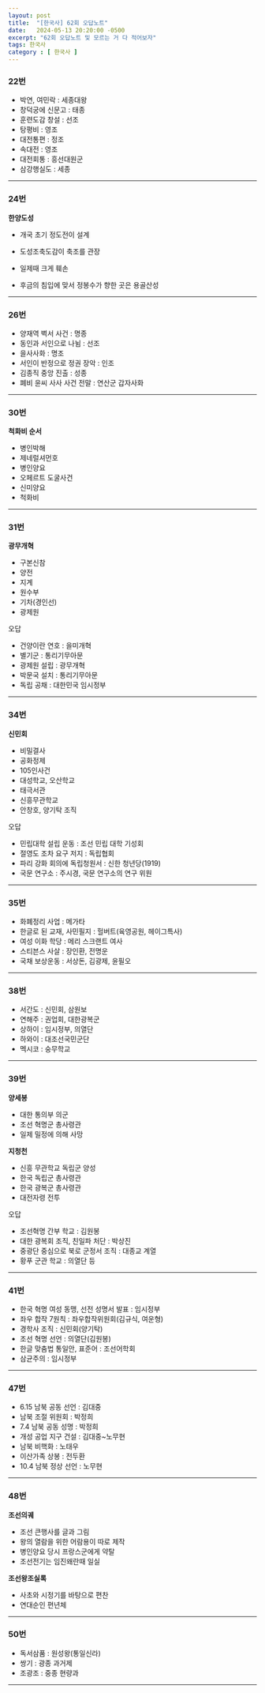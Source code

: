 ```yaml
---
layout: post
title:  "[한국사] 62회 오답노트"
date:   2024-05-13 20:20:00 -0500
excerpt: "62회 오답노트 및 모르는 거 다 적어보자"
tags: 한국사
category : [ 한국사 ]
---
```



### 22번

+ 박연, 여민락 : 세종대왕
+ 창덕궁에 신문고 : 태종
+ 훈련도감 창설 : 선조
+ 탕평비 : 영조
+ 대전통편 : 정조
+ 속대전 : 영조
+ 대전회통 : 흥선대원군
+ 삼강행실도 : 세종

---

### 24번

**한양도성**  
+ 개국 초기 정도전이 설계
+ 도성조축도감이 축조를 관장
+ 일제때 크게 훼손


+ 후금의 침입에 맞서 정봉수가 향한 곳은 용골산성


---

### 26번

+ 양재역 벽서 사건 : 명종
+ 동인과 서인으로 나뉨 : 선조
+ 을사사화 : 명조
+ 서인이 반정으로 정권 장악 : 인조
+ 김종직 중앙 진출 : 성종
+ 폐비 윤씨 사사 사건 전말 : 연산군 갑자사화

---

### 30번

**척화비 순서**  
+ 병인박해
+ 제네럴셔먼호
+ 병인양요
+ 오페르트 도굴사건
+ 신미양요
+ 척화비

---

### 31번

**광무개혁**  
+ 구본신참
+ 양전
+ 지계
+ 원수부
+ 기차(경인선)
+ 광제원

오답  
+ 건양이란 연호 : 을미개혁
+ 별기군 : 통리기무아문
+ 광제원 설립 : 광무개혁
+ 박문국 설치 : 통리기무아문
+ 독립 공채 : 대한민국 임시정부

---

### 34번

**신민회**  
+ 비밀결사
+ 공화정제
+ 105인사건
+ 대성학교, 오산학교
+ 태극서관
+ 신흥무관학교
+ 안창호, 양기탁 조직

오답  
+ 민립대학 설립 운동 : 조선 민립 대학 기성회
+ 절영도 조차 요구 저지 : 독립협회
+ 파리 강화 회의에 독립청원서 : 신한 청년당(1919)
+ 국문 연구소 : 주시경, 국문 연구소의 연구 위원


---

### 35번

+ 화폐정리 사업 : 메가타
+ 한글로 된 교재, 사민필지 : 헐버트(육영공원, 헤이그특사)
+ 여성 이화 학당 : 메리 스크랜트 여사
+ 스티븐스 사살 : 장인환, 전명운
+ 국채 보상운동 : 서상돈, 김광제, 윤필오

---

### 38번

+ 서간도 : 신민회, 삼원보
+ 연해주 : 권업회, 대한광복군
+ 상하이 : 임시정부, 의열단
+ 하와이 : 대조선국민군단
+ 멕시코 : 숭무학교

---

### 39번

**양세봉**  
+ 대한 통의부 의군
+ 조선 혁명군 총사령관
+ 일제 밀정에 의해 사망

**지청천**  
+ 신흥 무관학교 독립군 양성
+ 한국 독립군 총사령관
+ 한국 광복군 총사령관
+ 대전자령 전투

오답  
+ 조선혁명 간부 학교 : 김원봉
+ 대한 광복회 조직, 친일파 처단 : 박상진
+ 중광단 중심으로 북로 군정서 조직 : 대종교 계열
+ 황푸 군관 학교 : 의열단 등

---

### 41번

+ 한국 혁명 여성 동맹, 선전 성명서 발표 : 임시정부
+ 좌우 합작 7원칙 : 좌우합작위원회(김규식, 여운형)
+ 경학사 조직 : 신민회(양기탁)
+ 조선 혁명 선언 : 의열단(김원봉)
+ 한글 맞춤법 통일안, 표준어 : 조선어학회
+ 삼균주의 : 임시정부

---

### 47번

+ 6.15 남북 공동 선언 : 김대중
+ 남북 조절 위원회 : 박정희
+ 7.4 남북 공동 성명 : 박정희
+ 개성 공업 지구 건설 : 김대중~노무현
+ 남북 비핵화 : 노태우
+ 이산가족 상봉 : 전두환
+ 10.4 남북 정상 선언 : 노무현

---

### 48번

**조선의궤**  
+ 조선 큰행사를 글과 그림
+ 왕의 열람을 위한 어람용이 따로 제작
+ 병인양요 당시 프랑스군에게 약탈
+ 조선전기는 임진왜란때 일실

**조선왕조실록**  
+ 사초와 시정기를 바탕으로 편찬
+ 연대순인 편년체

---

### 50번

+ 독서삼품 : 원성왕(통일신라)
+ 쌍기 : 광종 과거제
+ 조광조 : 중종 현량과

---
